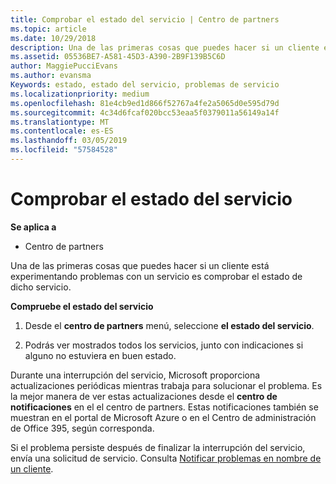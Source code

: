 ```yaml
---
title: Comprobar el estado del servicio | Centro de partners
ms.topic: article
ms.date: 10/29/2018
description: Una de las primeras cosas que puedes hacer si un cliente está experimentando problemas con un servicio es comprobar el estado de dicho servicio.
ms.assetid: 05536BE7-A581-45D3-A390-2B9F139B5C6D
author: MaggiePucciEvans
ms.author: evansma
Keywords: estado, estado del servicio, problemas de servicio
ms.localizationpriority: medium
ms.openlocfilehash: 81e4cb9ed1d866f52767a4fe2a5065d0e595d79d
ms.sourcegitcommit: 4c34d6fcaf020bcc53eaa5f0379011a56149a14f
ms.translationtype: MT
ms.contentlocale: es-ES
ms.lasthandoff: 03/05/2019
ms.locfileid: "57584528"
---
```

# <a name="check-service-health"></a>Comprobar el estado del servicio

**Se aplica a**

-  Centro de partners

Una de las primeras cosas que puedes hacer si un cliente está experimentando problemas con un servicio es comprobar el estado de dicho servicio.

**Compruebe el estado del servicio**

1.  Desde el **centro de partners** menú, seleccione **el estado del servicio**. 

2.  Podrás ver mostrados todos los servicios, junto con indicaciones si alguno no estuviera en buen estado. 

Durante una interrupción del servicio, Microsoft proporciona actualizaciones periódicas mientras trabaja para solucionar el problema. Es la mejor manera de ver estas actualizaciones desde el **centro de notificaciones** en el el centro de partners. Estas notificaciones también se muestran en el portal de Microsoft Azure o en el Centro de administración de Office 395, según corresponda.

Si el problema persiste después de finalizar la interrupción del servicio, envía una solicitud de servicio. Consulta [Notificar problemas en nombre de un cliente](report-problems-on-behalf-of-a-customer.md).

 

 



